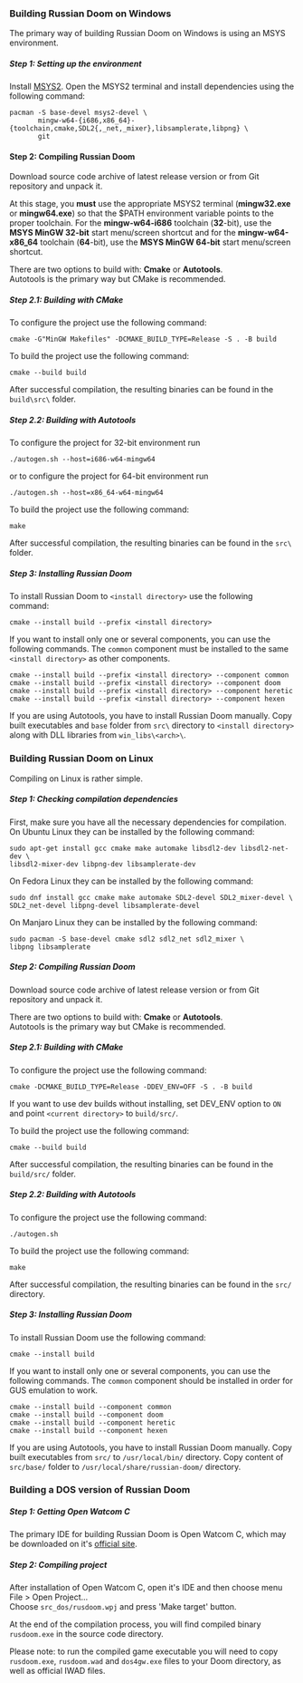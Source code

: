 ### Building Russian Doom on Windows

The primary way of building Russian Doom on Windows is using an MSYS environment.

##### Step 1: Setting up the environment

Install [MSYS2](https://www.msys2.org/). Open the MSYS2 terminal and install dependencies using the following command:
```
pacman -S base-devel msys2-devel \
       mingw-w64-{i686,x86_64}-{toolchain,cmake,SDL2{,_net,_mixer},libsamplerate,libpng} \
       git
```

#### Step 2: Compiling Russian Doom

Download source code archive of latest release version or from Git repository and unpack it.

At this stage, you **must** use the appropriate MSYS2 terminal (**mingw32.exe** or **mingw64.exe**) 
so that the $PATH environment variable points to the proper toolchain. 
For the **mingw-w64-i686** toolchain (**32**-bit), use the **MSYS MinGW 32-bit** start menu/screen shortcut 
and for the **mingw-w64-x86_64** toolchain (**64**-bit), use the **MSYS MinGW 64-bit** start menu/screen shortcut.

There are two options to build with: **Cmake** or **Autotools**.  
Autotools is the primary way but CMake is recommended.

##### Step 2.1: Building with CMake

To configure the project use the following command:
```
cmake -G"MinGW Makefiles" -DCMAKE_BUILD_TYPE=Release -S . -B build
```
To build the project use the following command:
```
cmake --build build
```

After successful compilation, the resulting binaries can be found in the `build\src\` folder.

##### Step 2.2: Building with Autotools

To configure the project for 32-bit environment run
```
./autogen.sh --host=i686-w64-mingw64
```
or to configure the project for 64-bit environment run
```
./autogen.sh --host=x86_64-w64-mingw64
```
To build the project use the following command:
```
make
```
After successful compilation, the resulting binaries can be found in the `src\` folder.

##### Step 3: Installing Russian Doom

To install Russian Doom to `<install directory>` use the following command:
```
cmake --install build --prefix <install directory>
```
If you want to install only one or several components, you can use the following commands.
The `common` component must be installed to the same `<install directory>` as other components.
```
cmake --install build --prefix <install directory> --component common
cmake --install build --prefix <install directory> --component doom
cmake --install build --prefix <install directory> --component heretic
cmake --install build --prefix <install directory> --component hexen
```
If you are using Autotools, you have to install Russian Doom manually. Copy built executables and `base` folder from `src\`
directory to `<install directory>` along with DLL libraries from `win_libs\<arch>\`.

### Building Russian Doom on Linux

Compiling on Linux is rather simple. 

##### Step 1: Checking compilation dependencies

First, make sure you have all the necessary dependencies for compilation.
On Ubuntu Linux they can be installed by the following command:
```
sudo apt-get install gcc cmake make automake libsdl2-dev libsdl2-net-dev \
libsdl2-mixer-dev libpng-dev libsamplerate-dev
```
On Fedora Linux they can be installed by the following command:
```
sudo dnf install gcc cmake make automake SDL2-devel SDL2_mixer-devel \
SDL2_net-devel libpng-devel libsamplerate-devel
```
On Manjaro Linux they can be installed by the following command:
```
sudo pacman -S base-devel cmake sdl2 sdl2_net sdl2_mixer \
libpng libsamplerate
```

##### Step 2: Compiling Russian Doom

Download source code archive of latest release version or from Git repository and unpack it.

There are two options to build with: **Cmake** or **Autotools**.  
Autotools is the primary way but CMake is recommended.

##### Step 2.1: Building with CMake

To configure the project use the following command:
```
cmake -DCMAKE_BUILD_TYPE=Release -DDEV_ENV=OFF -S . -B build
```
If you want to use dev builds without installing, set DEV_ENV option to `ON` and
point `<current directory>` to `build/src/`.

To build the project use the following command:
```
cmake --build build
```
After successful compilation, the resulting binaries can be found in the `build/src/` folder.

##### Step 2.2: Building with Autotools

To configure the project use the following command:
```
./autogen.sh
```
To build the project use the following command:
```
make
```
After successful compilation, the resulting binaries can be found in the `src/` directory.

##### Step 3: Installing Russian Doom

To install Russian Doom use the following command:
```
cmake --install build
```
If you want to install only one or several components, you can use the following commands.
The `common` component should be installed in order for GUS emulation to work.
```
cmake --install build --component common
cmake --install build --component doom
cmake --install build --component heretic
cmake --install build --component hexen
```
If you are using Autotools, you have to install Russian Doom manually. Copy built executables from `src/`
to `/usr/local/bin/` directory. Copy content of `src/base/` folder to `/usr/local/share/russian-doom/` directory.

### Building a DOS version of Russian Doom

##### Step 1: Getting Open Watcom C

The primary IDE for building Russian Doom is Open Watcom C, which may be downloaded on it's [official site](http://www.openwatcom.org/download.php).

##### Step 2: Compiling project

After installation of Open Watcom C, open it's IDE and then choose menu File > Open Project...  
Choose `src_dos/rusdoom.wpj` and press 'Make target' button.

At the end of the compilation process, you will find compiled binary `rusdoom.exe` in the source code directory.

Please note: to run the compiled game executable you will need to copy
`rusdoom.exe`, `rusdoom.wad` and `dos4gw.exe` files to your Doom directory, as well as official IWAD files.
